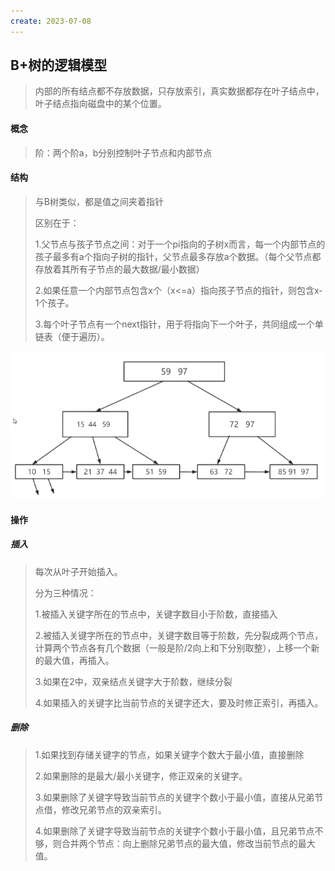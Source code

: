 ```yaml
---
create: 2023-07-08
---
```

## B+树的逻辑模型

> 内部的所有结点都不存放数据，只存放索引，真实数据都存在叶子结点中，叶子结点指向磁盘中的某个位置。

#### 概念

> 阶：两个阶a，b分别控制叶子节点和内部节点

#### 结构

> 与B树类似，都是值之间夹着指针
>
> 区别在于：
>
> 1.父节点与孩子节点之间：对于一个pi指向的子树x而言，每一个内部节点的孩子最多有a个指向子树的指针，父节点最多存放a个数据。（每个父节点都存放着其所有子节点的最大数据/最小数据）
>
> 2.如果任意一个内部节点包含x个（x<=a）指向孩子节点的指针，则包含x-1个孩子。
>
> 3.每个叶子节点有一个next指针，用于将指向下一个叶子，共同组成一个单链表（便于遍历）。

![](picture/B+树模型图.png)

#### 操作

##### 插入

> 每次从叶子开始插入。
>
> 分为三种情况：
>
> 1.被插入关键字所在的节点中，关键字数目小于阶数，直接插入
>
> 2.被插入关键字所在的节点中，关键字数目等于阶数，先分裂成两个节点，计算两个节点各有几个数据（一般是阶/2向上和下分别取整），上移一个新的最大值，再插入。
>
> 3.如果在2中，双亲结点关键字大于阶数，继续分裂
>
> 4.如果插入的关键字比当前节点的关键字还大，要及时修正索引，再插入。



##### 删除

> 1.如果找到存储关键字的节点，如果关键字个数大于最小值，直接删除
>
> 2.如果删除的是最大/最小关键字，修正双亲的关键字。
>
> 3.如果删除了关键字导致当前节点的关键字个数小于最小值，直接从兄弟节点借，修改兄弟节点的双亲索引。
>
> 4.如果删除了关键字导致当前节点的关键字个数小于最小值，且兄弟节点不够，则合并两个节点：向上删除兄弟节点的最大值，修改当前节点的最大值。